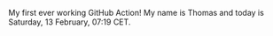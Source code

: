 My first ever working GitHub Action!
My name is Thomas and today is Saturday, 13 February, 07:19 CET. 

